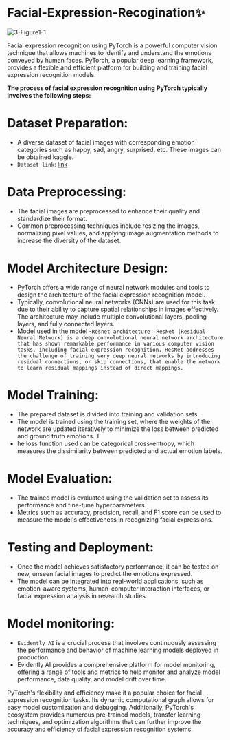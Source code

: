 # Facial-Expression-Recogination✨
![3-Figure1-1](https://github.com/codejay12/Facial-Expression-Recogination/assets/97224357/bbadf9c6-8449-4f18-be11-08b5ea00ede3)

 
Facial expression recognition using PyTorch is a powerful computer vision technique that allows machines to identify and understand the emotions conveyed by human faces. PyTorch, a popular deep learning framework, provides a flexible and efficient platform for building and training facial expression recognition models.




**The process of facial expression recognition using PyTorch typically involves the following steps:**

# Dataset Preparation:
- A diverse dataset of facial images with corresponding emotion categories such as happy, sad, angry, surprised, etc. These images can be obtained kaggle.
- ` Dataset link `: [ link ](https://www.kaggle.com/datasets/ashishpatel26/fer2018)


# Data Preprocessing: 
- The facial images are preprocessed to enhance their quality and standardize their format.
- Common preprocessing techniques include resizing the images, normalizing pixel values, and applying image augmentation methods to increase the diversity of the dataset.


# Model Architecture Design: 
- PyTorch offers a wide range of neural network modules and tools to design the architecture of the facial expression recognition model.
- Typically, convolutional neural networks (CNNs) are used for this task due to their ability to capture spatial relationships in images effectively. The architecture may include multiple convolutional layers, pooling layers, and fully connected layers.
- Model used in the model -`Resnet architecture -ResNet (Residual Neural Network) is a deep convolutional neural network architecture that has shown remarkable performance in various computer vision tasks, including facial expression recognition. ResNet addresses the challenge of training very deep neural networks by introducing residual connections, or skip connections, that enable the network to learn residual mappings instead of direct mappings.`


# Model Training: 
- The prepared dataset is divided into training and validation sets. 
- The model is trained using the training set, where the weights of the network are updated iteratively to minimize the loss between predicted and ground truth emotions. T
- he loss function used can be categorical cross-entropy, which measures the dissimilarity between predicted and actual emotion labels.


# Model Evaluation: 
- The trained model is evaluated using the validation set to assess its performance and fine-tune hyperparameters. 
- Metrics such as accuracy, precision, recall, and F1 score can be used to measure the model's effectiveness in recognizing facial expressions.


# Testing and Deployment:
- Once the model achieves satisfactory performance, it can be tested on new, unseen facial images to predict the emotions expressed. 
- The model can be integrated into real-world applications, such as emotion-aware systems, human-computer interaction interfaces, or facial expression analysis in research studies.

# Model monitoring:
- `Evidently AI` is a crucial process that involves continuously assessing the performance and behavior of machine learning models deployed in production. 
- Evidently AI provides a comprehensive platform for model monitoring, offering a range of tools and metrics to help monitor and analyze model performance, data quality, and model drift over time.


PyTorch's flexibility and efficiency make it a popular choice for facial expression recognition tasks. Its dynamic computational graph allows for easy model customization and debugging. Additionally, PyTorch's ecosystem provides numerous pre-trained models, transfer learning techniques, and optimization algorithms that can further improve the accuracy and efficiency of facial expression recognition systems.







